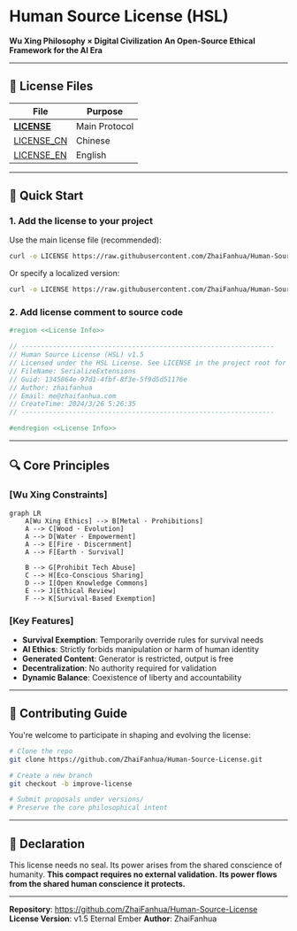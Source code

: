 # Human Source License (HSL)

**Wu Xing Philosophy × Digital Civilization**
**An Open-Source Ethical Framework for the AI Era**

---

## 📜 License Files

| File                       | Purpose       |
| -------------------------- | ------------- |
| [**LICENSE**](./LICENSE)   | Main Protocol |
| [LICENSE_CN](./LICENSE_CN) | Chinese       |
| [LICENSE_EN](./LICENSE_EN) | English       |

---

## 🚀 Quick Start

### 1. Add the license to your project

Use the main license file (recommended):

```bash
curl -o LICENSE https://raw.githubusercontent.com/ZhaiFanhua/Human-Source-License/main/LICENSE
```

Or specify a localized version:

```bash
curl -o LICENSE https://raw.githubusercontent.com/ZhaiFanhua/Human-Source-License/main/LICENSE_EN
```

### 2. Add license comment to source code

```csharp
#region <<License Info>>

// ----------------------------------------------------------------
// Human Source License (HSL) v1.5
// Licensed under the HSL License. See LICENSE in the project root for license information.
// FileName: SerializeExtensions
// Guid: 1345864e-97d1-4fbf-8f3e-5f9d5d51176e
// Author: zhaifanhua
// Email: me@zhaifanhua.com
// CreateTime: 2024/3/26 5:26:35
// ----------------------------------------------------------------

#endregion <<License Info>>
```

---

## 🔍 Core Principles

### [Wu Xing Constraints]

```mermaid
graph LR
    A[Wu Xing Ethics] --> B[Metal · Prohibitions]
    A --> C[Wood · Evolution]
    A --> D[Water · Empowerment]
    A --> E[Fire · Discernment]
    A --> F[Earth · Survival]

    B --> G[Prohibit Tech Abuse]
    C --> H[Eco-Conscious Sharing]
    D --> I[Open Knowledge Commons]
    E --> J[Ethical Review]
    F --> K[Survival-Based Exemption]
```

### [Key Features]

- **Survival Exemption**: Temporarily override rules for survival needs
- **AI Ethics**: Strictly forbids manipulation or harm of human identity
- **Generated Content**: Generator is restricted, output is free
- **Decentralization**: No authority required for validation
- **Dynamic Balance**: Coexistence of liberty and accountability

---

## 🤝 Contributing Guide

You're welcome to participate in shaping and evolving the license:

```bash
# Clone the repo
git clone https://github.com/ZhaiFanhua/Human-Source-License.git

# Create a new branch
git checkout -b improve-license

# Submit proposals under versions/
# Preserve the core philosophical intent
```

---

## 🌟 Declaration

This license needs no seal. Its power arises from the shared conscience of humanity.
**This compact requires no external validation.**
**Its power flows from the shared human conscience it protects.**

---

**Repository**: https://github.com/ZhaiFanhua/Human-Source-License
**License Version**: v1.5 Eternal Ember
**Author**: ZhaiFanhua
